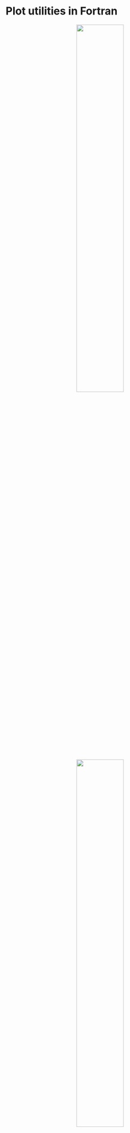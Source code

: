# Plot utilities in Fortran

<p align="middle">
  <img src="https://user-images.githubusercontent.com/12766039/73266742-2d7f0400-41e0-11ea-9cf4-c77237fc10ae.png" width="50%" />
  <img src="https://user-images.githubusercontent.com/12766039/73466221-3ca1b580-438a-11ea-8de7-79c17903e9eb.png" width="50%" /> 
</p>

Uses Gnuplot to draw plots from data files. Data columns separated by spaces or tabs, # is comment.

Usage e.g.

```
./plot.sh gnuplot.plt data.txt
```

Contains:
- array handling utils
- sorting
- line fitting
